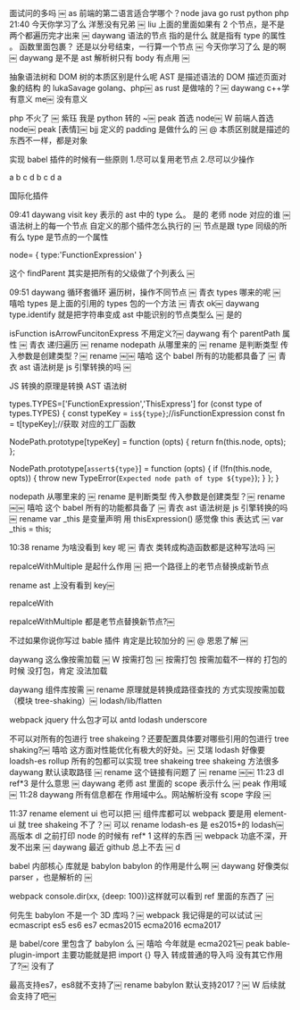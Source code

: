 面试问的多吗 ￼
as
前端的第二语言适合学哪个？node java go rust python
php
21:40
今天你学习了么
洋葱没有兄弟 ￼
liu
上面的里面如果有 2 个节点，是不是两个都遍历完才出来 ￼
daywang
语法的节点 指的是什么 就是指有 type 的属性
。 函数里面包裹？ 还是以分号结束，一行算一个节点 ￼
今天你学习了么
是的啊 ￼
daywang
是不是 ast 解析树只有 body 有点用 ￼

抽象语法树和 DOM 树的本质区别是什么呢
AST 是描述语法的
DOM 描述页面对象的结构 的
lukaSavage
golang、php￼
as
rust 是做啥的？￼
daywang
c++学有意义 me￼ 没有意义

php 不火了 ￼
紫珏
我是 python 转的 ~￼
peak
首选 node￼
W
前端人首选 node￼
peak
[表情]￼
bjj
定义的 padding 是做什么的 ￼
@
本质区别就是描述的东西不一样，都是对象

实现 babel 插件的时候有一些原则 1.尽可以复用老节点 2.尽可以少操作

a b c d
b c d a

国际化插件

09:41
daywang
visit key 表示的 ast 中的 type 么。
是的
老师 node 对应的谁 ￼
语法树上的每一个节点
自定义的那个插件怎么执行的 ￼
节点是跟 type 同级的所有么
type 是节点的一个属性

node= {
type:'FunctionExpression'
}

这个 findParent 其实是把所有的父级做了个列表么 ￼

09:51
daywang
循环套循环 遍历树，操作不同节点 ￼
青衣
types 哪来的呢 ￼
嘻哈
types 是上面的引用的 types 包的一个方法 ￼
青衣
ok￼
daywang
type.identify 就是把字符串变成 ast 中能识别的节点类型么 ￼
是的

isFunction isArrowFuncitonExpress 不用定义?￼
daywang
有个 parentPath 属性 ￼
青衣
递归遍历 ￼
rename
nodepath 从哪里来的 ￼
rename
是判断类型 传入参数是创建类型？￼
rename
￼￼
嘻哈
这个 babel 所有的功能都具备了 ￼
青衣
ast 语法树是 js 引擎转换的吗 ￼

JS 转换的原理是转换 AST 语法树

types.TYPES=['FunctionExpression','ThisExpress']
for (const type of types.TYPES) {
const typeKey = `is${type}`;//isFunctionExpression
const fn = t[typeKey];//获取 对应的工厂函数

NodePath.prototype[typeKey] = function (opts) {
return fn(this.node, opts);
};

NodePath.prototype[`assert${type}`] = function (opts) {
if (!fn(this.node, opts)) {
throw new TypeError(`Expected node path of type ${type}`);
}
};
}

nodepath 从哪里来的 ￼
rename
是判断类型 传入参数是创建类型？￼
rename
￼￼
嘻哈
这个 babel 所有的功能都具备了 ￼
青衣
ast 语法树是 js 引擎转换的吗 ￼
rename
var \_this 是变量声明 用 thisExpression() 感觉像 this 表达式 ￼
var \_this = this;

10:38
rename
为啥没看到 key 呢 ￼
青衣
类转成构造函数都是这种写法吗 ￼

repalceWithMultiple 是起什么作用 ￼
把一个路径上的老节点替换成新节点

rename
ast 上没有看到 key￼

repalceWith

repalceWithMultiple 都是老节点替换新节点?￼

不过如果你说你写过 bable 插件 肯定是比较加分的 ￼
@
恩恩了解 ￼

daywang
这么像按需加载 ￼
W
按需打包 ￼
按需打包
按需加载不一样的
打包的时候 没打包，肯定 没法加载

daywang
组件库按需 ￼
rename
原理就是转换成路径查找的 方式实现按需加载（模块 tree-shaking）￼
lodash/lib/flatten

webpack
jquery
什么包才可以
antd
lodash
underscore

不可以对所有的包进行 tree shakeing？还要配置具体要对哪些引用的包进行 tree shaking?￼
嘻哈
这方面对性能优化有极大的好处。￼
艾瑞
lodash 好像要 loadsh-es
rollup
所有的包都可以实现 tree shakeing
tree shakeing 方法很多
daywang
默认读取路径 ￼
rename
这个链接有问题了 ￼
rename
￼￼
11:23
dl
ref\*3 是什么意思 ￼
daywang
老师 ast 里面的 scope 表示什么 ￼
peak
作用域 ￼
11:28
daywang
所有信息都在 作用域中么。网站解析没有 scope 字段 ￼

11:37
rename
element ui 也可以把 ￼ 组件库都可以
webpack
要是用 element-ui 就 tree shakeing 不了？￼ 可以
rename
lodash-es 是 es2015+的 lodash￼ 高版本
dl
之前打印 node 的时候有 ref\* 1 这样的东西 ￼
webpack
功底不深，开发不出来 ￼
daywang
最近 github 总上不去 ￼
d

babel 内部核心 库就是 babylon
babylon 的作用是什么啊 ￼
daywang
好像类似 parser ，也是解析的 ￼

webpack
console.dir(xx, {deep: 100})这样就可以看到 ref 里面的东西了 ￼

何先生
babylon 不是一个 3D 库吗？￼
webpack
我记得是的可以试试 ￼
ecmascript
es5 es6 es7
ecmas2015 ecma2016 ecma2017

是 babel/core 里包含了 babylon 么 ￼
嘻哈
今年就是 ecma2021￼
peak
bable-plugin-import 主要功能就是把 import {} 导入 转成普通的导入吗 没有其它作用了?￼
没有了

最高支持es7，es8就不支持了￼
rename
babylon   默认支持2017？￼
W
后续就会支持了吧￼
